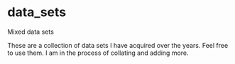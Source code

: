 # data_sets
Mixed data sets

These are a collection of data sets I have acquired over the years. Feel free to use them. I am in the process of collating and adding more.
